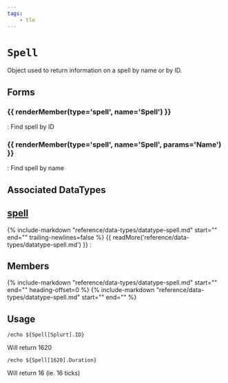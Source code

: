 ```yaml
---
tags:
    - tlo
---
```

# `Spell`

<!--tlo-desc-start-->
Object used to return information on a spell by name or by ID.
<!--tlo-desc-end-->
## Forms
<!--tlo-forms-start-->
### {{ renderMember(type='spell', name='Spell') }}

:   Find spell by ID

### {{ renderMember(type='spell', name='Spell', params='Name') }}

:   Find spell by name
<!--tlo-forms-end-->

## Associated DataTypes

## [spell](../data-types/datatype-spell.md)
{%
  include-markdown "reference/data-types/datatype-spell.md"
  start="<!--dt-desc-start-->"
  end="<!--dt-desc-end-->"
  trailing-newlines=false
%} {{ readMore('reference/data-types/datatype-spell.md') }}
:    <h2>Members</h2>
    {%
    include-markdown "reference/data-types/datatype-spell.md"
    start="<!--dt-members-start-->"
    end="<!--dt-members-end-->"
    heading-offset=0
    %}
    {%
    include-markdown "reference/data-types/datatype-spell.md"
    start="<!--dt-linkrefs-start-->"
    end="<!--dt-linkrefs-end-->"
    %}

## Usage

```
/echo ${Spell[Splurt].ID}
```

Will return 1620

```
/echo ${Spell[1620].Duration}
```

Will return 16 (ie. 16 ticks)
<!--tlo-linkrefs-start-->
[spell]: ../data-types/datatype-spell.md
<!--tlo-linkrefs-end-->
